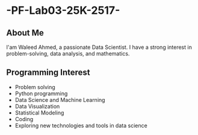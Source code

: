 # -PF-Lab03-25K-2517-
## About Me
I'am Waleed Ahmed, a passionate Data Scientist. I have a strong interest in problem-solving, data analysis, and mathematics.
## Programming Interest
- Problem solving
- Python programming  
- Data Science and Machine Learning  
- Data Visualization  
- Statistical Modeling
- Coding
- Exploring new technologies and tools in data science
